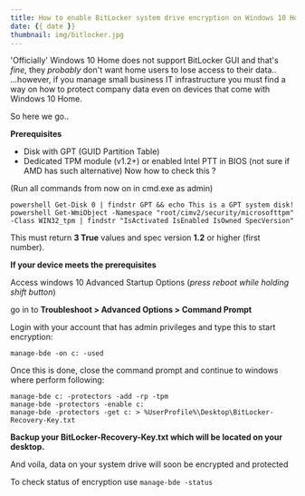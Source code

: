 ```yaml
---
title: How to enable BitLocker system drive encryption on Windows 10 Home
date: {{ date }}
thumbnail: img/bitlocker.jpg
---
```

'Officially' Windows 10 Home does not support BitLocker GUI and that's *fine*, they *probably* don't want home users to lose access to their data..<br>
...however, if you manage small business IT infrastructure you must find a way on how to protect company data even on devices that come with Windows 10 Home.

So here we go..

**Prerequisites**

- Disk with GPT (GUID Partition Table)
- Dedicated TPM module (v1.2+) or enabled Intel PTT in BIOS (not sure if AMD has such alternative)
Now how to check this ?

(Run all commands from now on in cmd.exe as admin)

    powershell Get-Disk 0 | findstr GPT && echo This is a GPT system disk!
    powershell Get-WmiObject -Namespace "root/cimv2/security/microsofttpm" -Class WIN32_tpm | findstr "IsActivated IsEnabled IsOwned SpecVersion"

This must return **3 True** values and spec version **1.2** or higher (first number).

**If your device meets the prerequisites**

Access windows 10 Advanced Startup Options (*press reboot while holding shift button*)

go in to **Troubleshoot > Advanced Options > Command Prompt**

Login with your account that has admin privileges and type this to start encryption:

    manage-bde -on c: -used

Once this is done, close the command prompt and continue to windows where perform following:

    manage-bde c: -protectors -add -rp -tpm
    manage-bde -protectors -enable c:
    manage-bde -protectors -get c: > %UserProfile%\Desktop\BitLocker-Recovery-Key.txt

**Backup your BitLocker-Recovery-Key.txt which will be located on your desktop.**

And voila, data on your system drive will soon be encrypted and protected

To check status of encryption use `manage-bde -status`